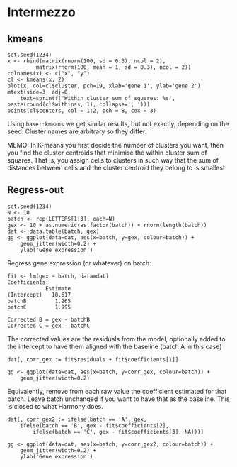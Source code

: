 # Intermezzo

## kmeans

```
set.seed(1234)
x <- rbind(matrix(rnorm(100, sd = 0.3), ncol = 2),
         matrix(rnorm(100, mean = 1, sd = 0.3), ncol = 2))
colnames(x) <- c("x", "y")
cl <- kmeans(x, 2)
plot(x, col=cl$cluster, pch=19, xlab='gene 1', ylab='gene 2')
mtext(side=3, adj=0,
    text=sprintf('Within cluster sum of squares: %s', paste(round(cl$withinss, 1), collapse=', ')))
points(cl$centers, col = 1:2, pch = 8, cex = 3)
```

Using `base::kmeans` we get similar results, but not exactly, depending on the
seed. Cluster names are arbitrary so they differ.

MEMO: In K-means you first decide the number of clusters you want, then you
find the cluster centroids that minimise the within cluster sum of squares.
That is, you assign cells to clusters in such way that the sum of distances
between cells and the cluster centroid they belong to is smallest.

## Regress-out

```
set.seed(1234)
N <- 10
batch <- rep(LETTERS[1:3], each=N)
gex <- 10 + as.numeric(as.factor(batch)) + rnorm(length(batch))
dat <- data.table(batch, gex)
gg <- ggplot(data=dat, aes(x=batch, y=gex, colour=batch)) +
    geom_jitter(width=0.2) +
    ylab('Gene expression')
```

Regress gene expression (or whatever) on batch:

```
fit <- lm(gex ~ batch, data=dat)
Coefficients:
            Estimate 
(Intercept)   10.617 
batchB         1.265 
batchC         1.995 

Corrected B = gex - batchB
Corrected C = gex - batchC
```

The corrected values are the residuals from the model, optionally added to the
intercept to have them aligned with the baseline (batch A in this case)

```
dat[, corr_gex := fit$residuals + fit$coefficients[1]]

gg <- ggplot(data=dat, aes(x=batch, y=corr_gex, colour=batch)) +
    geom_jitter(width=0.2)
```

Equivalently, remove from each raw value the coefficient estimated for that
batch. Leave batch unchanged if you want to have that as the baseline. This is
closed to what Harmony does.

```
dat[, corr_gex2 := ifelse(batch == 'A', gex,
    ifelse(batch == 'B', gex - fit$coefficients[2],
        ifelse(batch == 'C', gex - fit$coefficients[3], NA)))]

gg <- ggplot(data=dat, aes(x=batch, y=corr_gex2, colour=batch)) +
    geom_jitter(width=0.2) +
    ylab('Gene expression')
```
